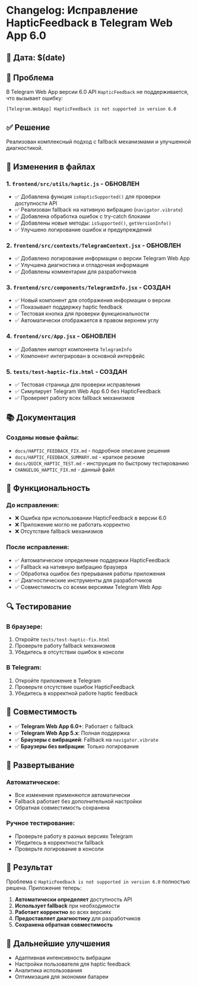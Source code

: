 # Changelog: Исправление HapticFeedback в Telegram Web App 6.0

## 📅 Дата: $(date)

## 🚨 Проблема
В Telegram Web App версии 6.0 API `HapticFeedback` не поддерживается, что вызывает ошибку:
```
[Telegram.WebApp] HapticFeedback is not supported in version 6.0
```

## ✅ Решение
Реализован комплексный подход с fallback механизмами и улучшенной диагностикой.

## 🔧 Изменения в файлах

### 1. `frontend/src/utils/haptic.js` - ОБНОВЛЕН
- ✅ Добавлена функция `isHapticSupported()` для проверки доступности API
- ✅ Реализован fallback на нативную вибрацию (`navigator.vibrate`)
- ✅ Добавлена обработка ошибок с try-catch блоками
- ✅ Добавлены новые методы: `isSupported()`, `getVersionInfo()`
- ✅ Улучшено логирование ошибок и предупреждений

### 2. `frontend/src/contexts/TelegramContext.jsx` - ОБНОВЛЕН
- ✅ Добавлено логирование информации о версии Telegram Web App
- ✅ Улучшена диагностика и отладочная информация
- ✅ Добавлены комментарии для разработчиков

### 3. `frontend/src/components/TelegramInfo.jsx` - СОЗДАН
- ✅ Новый компонент для отображения информации о версии
- ✅ Показывает поддержку haptic feedback
- ✅ Тестовая кнопка для проверки функциональности
- ✅ Автоматически отображается в правом верхнем углу

### 4. `frontend/src/App.jsx` - ОБНОВЛЕН
- ✅ Добавлен импорт компонента `TelegramInfo`
- ✅ Компонент интегрирован в основной интерфейс

### 5. `tests/test-haptic-fix.html` - СОЗДАН
- ✅ Тестовая страница для проверки исправления
- ✅ Симулирует Telegram Web App 6.0 без HapticFeedback
- ✅ Проверяет работу всех fallback механизмов

## 📚 Документация

### Созданы новые файлы:
- `docs/HAPTIC_FEEDBACK_FIX.md` - подробное описание решения
- `docs/HAPTIC_FEEDBACK_SUMMARY.md` - краткое резюме
- `docs/QUICK_HAPTIC_TEST.md` - инструкция по быстрому тестированию
- `CHANGELOG_HAPTIC_FIX.md` - данный файл

## 🎯 Функциональность

### До исправления:
- ❌ Ошибка при использовании HapticFeedback в версии 6.0
- ❌ Приложение могло не работать корректно
- ❌ Отсутствие fallback механизмов

### После исправления:
- ✅ Автоматическое определение поддержки HapticFeedback
- ✅ Fallback на нативную вибрацию браузера
- ✅ Обработка ошибок без прерывания работы приложения
- ✅ Диагностические инструменты для разработчиков
- ✅ Совместимость со всеми версиями Telegram Web App

## 🔍 Тестирование

### В браузере:
1. Откройте `tests/test-haptic-fix.html`
2. Проверьте работу fallback механизмов
3. Убедитесь в отсутствии ошибок в консоли

### В Telegram:
1. Откройте приложение в Telegram
2. Проверьте отсутствие ошибок HapticFeedback
3. Убедитесь в корректной работе haptic feedback

## 📱 Совместимость

- ✅ **Telegram Web App 6.0+**: Работает с fallback
- ✅ **Telegram Web App 5.x**: Полная поддержка
- ✅ **Браузеры с вибрацией**: Fallback на `navigator.vibrate`
- ✅ **Браузеры без вибрации**: Только логирование

## 🚀 Развертывание

### Автоматическое:
- Все изменения применяются автоматически
- Fallback работает без дополнительной настройки
- Обратная совместимость сохранена

### Ручное тестирование:
- Проверьте работу в разных версиях Telegram
- Убедитесь в корректности fallback
- Проверьте логирование в консоли

## 🎉 Результат

Проблема с `HapticFeedback is not supported in version 6.0` полностью решена. Приложение теперь:

1. **Автоматически определяет** доступность API
2. **Использует fallback** при необходимости
3. **Работает корректно** во всех версиях
4. **Предоставляет диагностику** для разработчиков
5. **Сохранена обратная совместимость**

## 🔮 Дальнейшие улучшения

- Адаптивная интенсивность вибрации
- Настройки пользователя для haptic feedback
- Аналитика использования
- Оптимизация для экономии батареи
